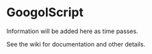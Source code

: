 # GoogolScript

Information will be added here as time passes.

See the wiki for documentation and other details.
